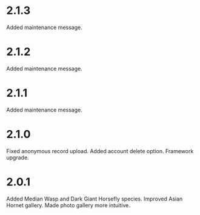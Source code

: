 # 2.1.3

Added maintenance message.

# 2.1.2

Added maintenance message.

# 2.1.1

Added maintenance message.

# 2.1.0

Fixed anonymous record upload.
Added account delete option.
Framework upgrade.

# 2.0.1

Added Median Wasp and Dark Giant Horsefly species.
Improved Asian Hornet gallery.
Made photo gallery more intuitive.
